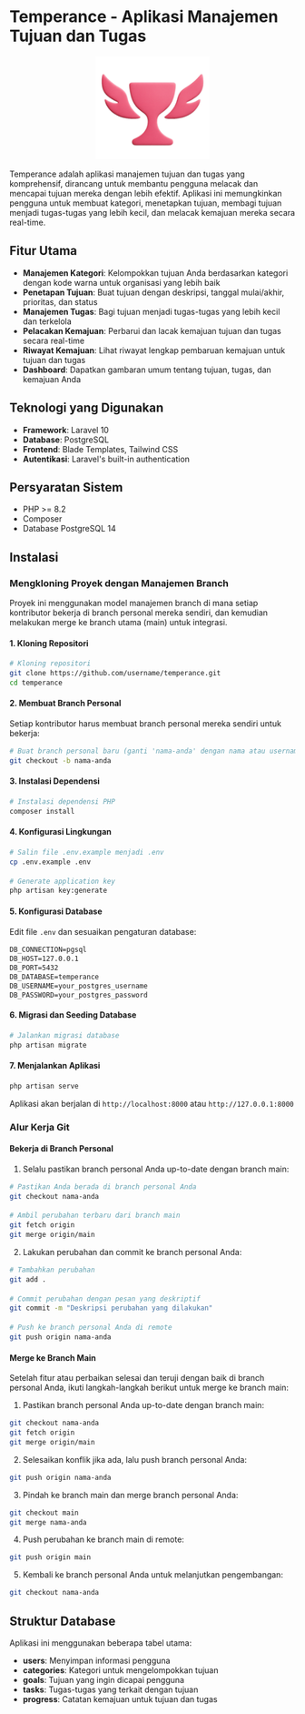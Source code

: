 # Temperance - Aplikasi Manajemen Tujuan dan Tugas

<p align="center">
  <img src="public/readme-logo.png" alt="Logo Temperance" width="200"/>
</p>

Temperance adalah aplikasi manajemen tujuan dan tugas yang komprehensif, dirancang untuk membantu pengguna melacak dan mencapai tujuan mereka dengan lebih efektif. Aplikasi ini memungkinkan pengguna untuk membuat kategori, menetapkan tujuan, membagi tujuan menjadi tugas-tugas yang lebih kecil, dan melacak kemajuan mereka secara real-time.

## Fitur Utama

- **Manajemen Kategori**: Kelompokkan tujuan Anda berdasarkan kategori dengan kode warna untuk organisasi yang lebih baik
- **Penetapan Tujuan**: Buat tujuan dengan deskripsi, tanggal mulai/akhir, prioritas, dan status
- **Manajemen Tugas**: Bagi tujuan menjadi tugas-tugas yang lebih kecil dan terkelola
- **Pelacakan Kemajuan**: Perbarui dan lacak kemajuan tujuan dan tugas secara real-time
- **Riwayat Kemajuan**: Lihat riwayat lengkap pembaruan kemajuan untuk tujuan dan tugas
- **Dashboard**: Dapatkan gambaran umum tentang tujuan, tugas, dan kemajuan Anda

## Teknologi yang Digunakan

- **Framework**: Laravel 10
- **Database**: PostgreSQL
- **Frontend**: Blade Templates, Tailwind CSS
- **Autentikasi**: Laravel's built-in authentication

## Persyaratan Sistem

- PHP >= 8.2
- Composer
- Database PostgreSQL 14

## Instalasi

### Mengkloning Proyek dengan Manajemen Branch

Proyek ini menggunakan model manajemen branch di mana setiap kontributor bekerja di branch personal mereka sendiri, dan kemudian melakukan merge ke branch utama (main) untuk integrasi.

#### 1. Kloning Repositori

```bash
# Kloning repositori
git clone https://github.com/username/temperance.git
cd temperance
```

#### 2. Membuat Branch Personal

Setiap kontributor harus membuat branch personal mereka sendiri untuk bekerja:

```bash
# Buat branch personal baru (ganti 'nama-anda' dengan nama atau username Anda)
git checkout -b nama-anda
```

#### 3. Instalasi Dependensi

```bash
# Instalasi dependensi PHP
composer install
```

#### 4. Konfigurasi Lingkungan

```bash
# Salin file .env.example menjadi .env
cp .env.example .env

# Generate application key
php artisan key:generate
```

#### 5. Konfigurasi Database

Edit file `.env` dan sesuaikan pengaturan database:

```
DB_CONNECTION=pgsql
DB_HOST=127.0.0.1
DB_PORT=5432
DB_DATABASE=temperance
DB_USERNAME=your_postgres_username
DB_PASSWORD=your_postgres_password
```

#### 6. Migrasi dan Seeding Database

```bash
# Jalankan migrasi database
php artisan migrate
```

#### 7. Menjalankan Aplikasi

```bash
php artisan serve
```

Aplikasi akan berjalan di `http://localhost:8000` atau `http://127.0.0.1:8000`

### Alur Kerja Git

#### Bekerja di Branch Personal

1. Selalu pastikan branch personal Anda up-to-date dengan branch main:

```bash
# Pastikan Anda berada di branch personal Anda
git checkout nama-anda

# Ambil perubahan terbaru dari branch main
git fetch origin
git merge origin/main
```

2. Lakukan perubahan dan commit ke branch personal Anda:

```bash
# Tambahkan perubahan
git add .

# Commit perubahan dengan pesan yang deskriptif
git commit -m "Deskripsi perubahan yang dilakukan"

# Push ke branch personal Anda di remote
git push origin nama-anda
```

#### Merge ke Branch Main

Setelah fitur atau perbaikan selesai dan teruji dengan baik di branch personal Anda, ikuti langkah-langkah berikut untuk merge ke branch main:

1. Pastikan branch personal Anda up-to-date dengan branch main:

```bash
git checkout nama-anda
git fetch origin
git merge origin/main
```

2. Selesaikan konflik jika ada, lalu push branch personal Anda:

```bash
git push origin nama-anda
```

3. Pindah ke branch main dan merge branch personal Anda:

```bash
git checkout main
git merge nama-anda
```

4. Push perubahan ke branch main di remote:

```bash
git push origin main
```

5. Kembali ke branch personal Anda untuk melanjutkan pengembangan:

```bash
git checkout nama-anda
```

## Struktur Database

Aplikasi ini menggunakan beberapa tabel utama:

- **users**: Menyimpan informasi pengguna
- **categories**: Kategori untuk mengelompokkan tujuan
- **goals**: Tujuan yang ingin dicapai pengguna
- **tasks**: Tugas-tugas yang terkait dengan tujuan
- **progress**: Catatan kemajuan untuk tujuan dan tugas

